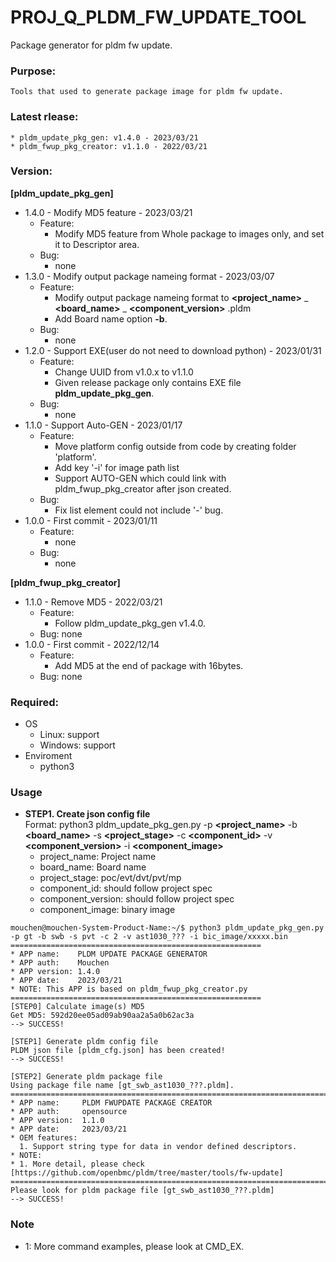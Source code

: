 # PROJ_Q_PLDM_FW_UPDATE_TOOL
Package generator for pldm fw update.

### Purpose:
    Tools that used to generate package image for pldm fw update.

### Latest rlease:
    * pldm_update_pkg_gen: v1.4.0 - 2023/03/21
    * pldm_fwup_pkg_creator: v1.1.0 - 2022/03/21

### Version:
**[pldm_update_pkg_gen]**
- 1.4.0 - Modify MD5 feature - 2023/03/21
  - Feature:
  	- Modify MD5 feature from Whole package to images only, and set it to Descriptor area.
  - Bug:
  	- none
- 1.3.0 - Modify output package nameing format - 2023/03/07
  - Feature:
  	- Modify output package nameing format to **<project_name>** _ **<board_name>** _ **<component_version>** .pldm
	- Add Board name option **-b**.
  - Bug:
  	- none
- 1.2.0 - Support EXE(user do not need to download python) - 2023/01/31
  - Feature:
  	- Change UUID from v1.0.x to v1.1.0
	- Given release package only contains EXE file **pldm_update_pkg_gen**.
  - Bug:
  	- none
- 1.1.0 - Support Auto-GEN - 2023/01/17
  - Feature:
  	- Move platform config outside from code by creating folder 'platform'.
	- Add key '-i' for image path list
	- Support AUTO-GEN which could link with pldm_fwup_pkg_creator after json created.
  - Bug:
  	- Fix list element could not include '-' bug.
- 1.0.0 - First commit - 2023/01/11
  - Feature:
  	- none
  - Bug:
  	- none

**[pldm_fwup_pkg_creator]**
- 1.1.0 - Remove MD5 - 2022/03/21
  - Feature:
  	- Follow pldm_update_pkg_gen v1.4.0.
  - Bug: none
- 1.0.0 - First commit - 2022/12/14
  - Feature:
  	- Add MD5 at the end of package with 16bytes.
  - Bug: none

### Required:
- OS
  - Linux: support
  - Windows: support
- Enviroment
  - python3

### Usage
  - **STEP1. Create json config file**\
  Format: python3 pldm_update_pkg_gen.py -p **<project_name>** -b **<board_name>** -s **<project_stage>** -c **<component_id>** -v **<component_version>** -i **<component_image>**
    - project_name: Project name
    - board_name: Board name
    - project_stage: poc/evt/dvt/pvt/mp
    - component_id: should follow project spec
    - component_version: should follow project spec
    - component_image: binary image
```
mouchen@mouchen-System-Product-Name:~/$ python3 pldm_update_pkg_gen.py -p gt -b swb -s pvt -c 2 -v ast1030_??? -i bic_image/xxxxx.bin 
========================================================
* APP name:    PLDM UPDATE PACKAGE GENERATOR
* APP auth:    Mouchen
* APP version: 1.4.0
* APP date:    2023/03/21
* NOTE: This APP is based on pldm_fwup_pkg_creator.py
========================================================
[STEP0] Calculate image(s) MD5
Get MD5: 592d20ee05ad09ab90aa2a5a0b62ac3a
--> SUCCESS!

[STEP1] Generate pldm config file
PLDM json file [pldm_cfg.json] has been created!
--> SUCCESS!

[STEP2] Generate pldm package file
Using package file name [gt_swb_ast1030_???.pldm].
============================================================================================
* APP name:     PLDM FWUPDATE PACKAGE CREATOR
* APP auth:     opensource
* APP version:  1.1.0
* APP date:     2023/03/21
* OEM features:
  1. Support string type for data in vendor defined descriptors.
* NOTE: 
* 1. More detail, please check [https://github.com/openbmc/pldm/tree/master/tools/fw-update]
============================================================================================
Please look for pldm package file [gt_swb_ast1030_???.pldm]
--> SUCCESS!
```

### Note
- 1: More command examples, please look at CMD_EX.

